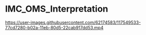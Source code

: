 
# IMC_OMS_Interpretation

https://user-images.githubusercontent.com/62174583/117549533-77cd7280-b02a-11eb-80d5-22cab917dd53.mp4

